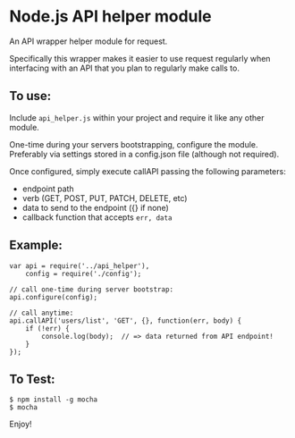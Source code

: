 # Node.js API helper module

An API wrapper helper module for request.

Specifically this wrapper makes it easier to use request regularly when
interfacing with an API that you plan to regularly make calls to.

## To use:

Include `api_helper.js` within your project and require it like any other module.

One-time during your servers bootstrapping, configure the module.  Preferably via
settings stored in a config.json file (although not required).

Once configured, simply execute callAPI passing the following parameters:

* endpoint path
* verb (GET, POST, PUT, PATCH, DELETE, etc)
* data to send to the endpoint ({} if none)
* callback function that accepts `err, data`


## Example:

```
var api = require('../api_helper'),
    config = require('./config');

// call one-time during server bootstrap:
api.configure(config);

// call anytime:
api.callAPI('users/list', 'GET', {}, function(err, body) {
    if (!err) {
        console.log(body);  // => data returned from API endpoint!
    }
});
```

## To Test:

```
$ npm install -g mocha
$ mocha
```

Enjoy!
